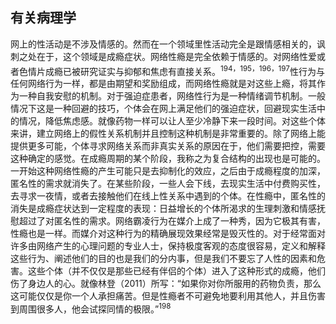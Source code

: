 ## 有关病理学

网上的性活动是不涉及情感的。然而在一个领域里性活动完全是跟情感相关的，讽刺之处在于，这个领域是成瘾症状。网络性瘾是完全依赖于情感的。对网络性爱或者色情片成瘾已被研究证实与抑郁和焦虑有直接关系。<sup>194，195，196，197</sup>性行为与任何网络行为一样，都是由期望和奖励组成，而网络性瘾就是对这些上瘾，将其作为一种自我安慰的机制。对于强迫症患者，网络性行为是一种情绪调节机制。一般情况下这是一种回避的技巧，个体会在网上满足他们的强迫症状，回避现实生活中的情况，降低焦虑感。就像药物一样可以让人至少冷静下来一段时间。对这些个体来讲，建立网络上的假性关系机制并且控制这种机制是非常重要的。除了网络上能提供更多可能，个体寻求网络关系而非真实关系的原因在于，他们需要把控，需要这种确定的感觉。在成瘾周期的某个阶段，我称之为复合结构的出现也是可能的。一开始这种网络性瘾的产生可能只是去抑制化的效应，之后由于成瘾程度的加深，匿名性的需求就消失了。在某些阶段，一些人会下线，去现实生活中付费购买性，去寻求一夜情，或者去接触他们在线上性关系中遇到的个体。在性瘾中，匿名性的消失是成瘾症状达到一定程度的表现：日益增长的个体所渴求的生理刺激和情感抚慰超过了对匿名性的需求。网络霸凌行为在媒介上成了一种秀，因为它极其有害，性瘾也是一样。而媒介对这种行为的精确展现效果经常是毁灭性的。对于经常面对许多由网络产生的心理问题的专业人士，保持极度客观的态度很容易，定义和解释这些行为、阐述他们的目的也是我们的分内事，但是我们不要忘了人性的因素和危害。这些个体（并不仅仅是那些已经有伴侣的个体）进入了这种形式的成瘾，他们伤了身边人的心。就像林登（2011）所写：“如果你对你所服用的药物负责，那么这可能仅仅是你一个人承担痛苦。但是性瘾者不可避免地要利用其他人，并且伤害到周围很多人，他会试探同情的极限。”<sup>198</sup><span id="part0117.html"></span>